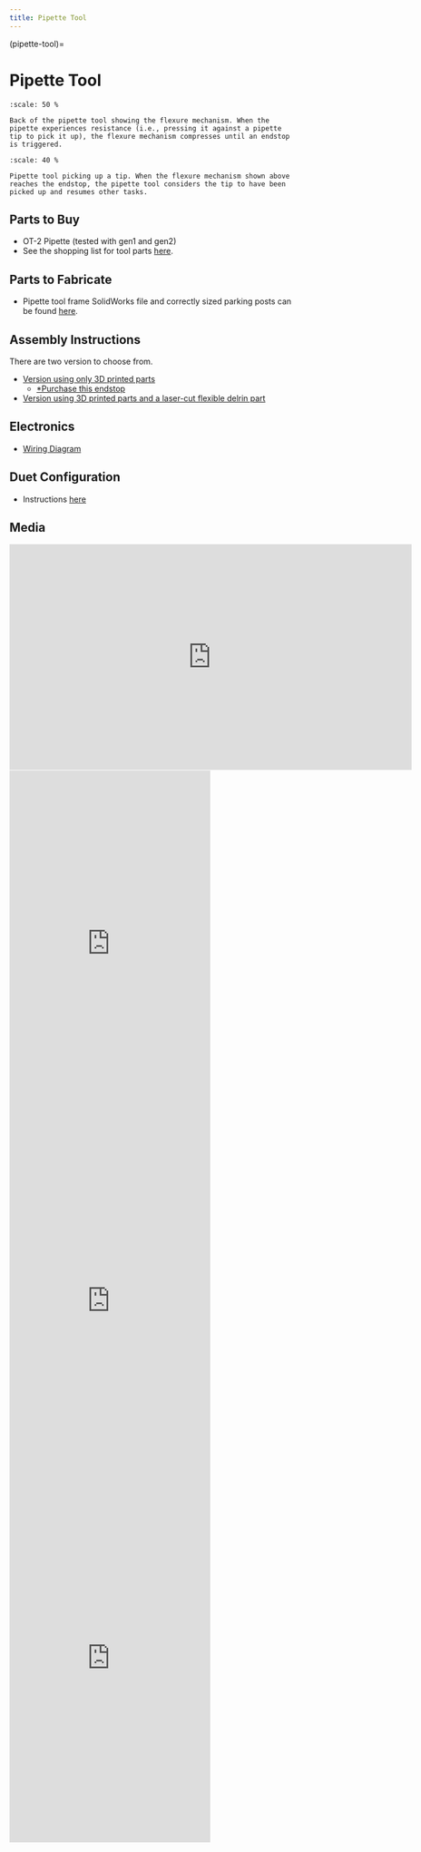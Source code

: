 ```yaml
---
title: Pipette Tool
---
```


(pipette-tool)=
# Pipette Tool

```{figure} _static/pipette-flexure.jpg
:scale: 50 %

Back of the pipette tool showing the flexure mechanism. When the pipette experiences resistance (i.e., pressing it against a pipette tip to pick it up), the flexure mechanism compresses until an endstop is triggered.
```

```{figure} _static/pickup.gif
:scale: 40 %

Pipette tool picking up a tip. When the flexure mechanism shown above reaches the endstop, the pipette tool considers the tip to have been picked up and resumes other tasks.
```

## Parts to Buy

- OT-2 Pipette (tested with gen1 and gen2)
- See the shopping list for tool parts [here](https://docs.google.com/spreadsheets/d/1Bp4ZdpHsX01EHIsc5mqbzi92CpQlax4KNS-QtPmUZUM/edit#gid=1582949094).

## Parts to Fabricate

- Pipette tool frame SolidWorks file and correctly sized parking posts can be found [here](https://github.com/machineagency/science-jubilee/tree/main/tool_library/OT2_pipette).

## Assembly Instructions

There are two version to choose from.

- [Version using only 3D printed parts](https://github.com/machineagency/science-jubilee/blob/main/tool_library/OT2_pipette/assembly_docs/OT2_Pipette_3D_only_assembly_instructions.pdf)
  - [*Purchase this endstop](https://www.digikey.ca/en/products/detail/e-switch/SS0750301F020P1A/2639077)
- [Version using 3D printed parts and a laser-cut flexible delrin part](https://github.com/machineagency/science-jubilee/blob/main/tool_library/OT2_pipette/assembly_docs/OT_laser_cut_assembly_instructions.pdf)

## Electronics

- [Wiring Diagram](https://github.com/machineagency/science-jubilee/blob/main/tool_library/OT2_pipette/assembly_docs/OT_Wiring_Diagram_V1.pdf)

## Duet Configuration

- Instructions [here](https://github.com/machineagency/science-jubilee/blob/main/tool_library/OT2_pipette/duet_configs/OT2_Pipette_Configuration.md)

## Media

<iframe width="708.75" height="398.25" src="https://www.youtube.com/embed/meaXhH14zzY?si=4p9Iwl6hgjO9En3n" title="Assembling the 3D printed only version of the OT2 pipette" frameborder="0" allow="accelerometer; autoplay; clipboard-write; encrypted-media; gyroscope; picture-in-picture; web-share" referrerpolicy="strict-origin-when-cross-origin" allowfullscreen></iframe>

<iframe width="354.375" height="630"
src="https://www.youtube.com/embed/pMmDV9pAfZU"
title="Assembling tool post"
frameborder="0"
allow="accelerometer; autoplay; clipboard-write; encrypted-media; gyroscope; picture-in-picture; web-share"
allowfullscreen></iframe>

<iframe width="354.375" height="630"
src="https://www.youtube.com/embed/0mGqOwAkS5k"
title="Arbor press"
frameborder="0"
allow="accelerometer; autoplay; clipboard-write; encrypted-media; gyroscope; picture-in-picture; web-share"
allowfullscreen></iframe>

<iframe width="354.375" height="630"
src="https://www.youtube.com/embed/F8c2MbFglJU"
title="First tool loaded"
frameborder="0"
allow="accelerometer; autoplay; clipboard-write; encrypted-media; gyroscope; picture-in-picture; web-share"
allowfullscreen></iframe>
